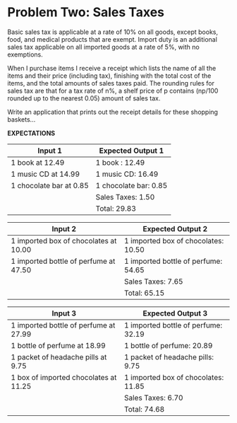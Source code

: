 # Problem Two: Sales Taxes

Basic sales tax is applicable at a rate of 10% on all goods, except books, food, and medical products that are exempt. Import duty is an additional sales tax applicable on all imported goods at a rate of 5%, with no exemptions.
 
When I purchase items I receive a receipt which lists the name of all the items and their price (including tax), finishing with the total cost of the items, and the total amounts of sales taxes paid.  The rounding rules for sales tax are that for a tax rate of n%, a shelf price of p contains (np/100 rounded up to the nearest 0.05) amount of sales tax.
 
Write an application that prints out the receipt details for these shopping baskets...

**EXPECTATIONS**

 Input 1 | Expected Output 1
--- | ---
1 book at 12.49 | 1 book : 12.49
1 music CD at 14.99 | 1 music CD: 16.49
1 chocolate bar at 0.85 | 1 chocolate bar: 0.85
||Sales Taxes: 1.50
||Total: 29.83
 
 Input 2 | Expected Output 2
--- | ---
1 imported box of chocolates at 10.00 | 1 imported box of chocolates: 10.50
1 imported bottle of perfume at 47.50 | 1 imported bottle of perfume: 54.65
||Sales Taxes: 7.65
||Total: 65.15

 Input 3 | Expected Output 3
--- | ---
1 imported bottle of perfume at 27.99 | 1 imported bottle of perfume: 32.19
1 bottle of perfume at 18.99 | 1 bottle of perfume: 20.89
1 packet of headache pills at 9.75 | 1 packet of headache pills: 9.75
1 box of imported chocolates at 11.25 | 1 imported box of chocolates: 11.85
||Sales Taxes: 6.70
||Total: 74.68

